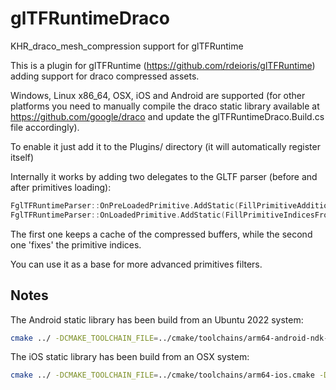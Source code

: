 # glTFRuntimeDraco
KHR_draco_mesh_compression support for glTFRuntime

This is a plugin for glTFRuntime (https://github.com/rdeioris/glTFRuntime) adding support for draco compressed assets.

Windows, Linux x86_64, OSX, iOS and Android are supported (for other platforms you need to manually compile the draco static library available at https://github.com/google/draco and update the glTFRuntimeDraco.Build.cs file accordingly).

To enable it just add it to the Plugins/ directory (it will automatically register itself)

Internally it works by adding two delegates to the GLTF parser (before and after primitives loading):

```cpp
FglTFRuntimeParser::OnPreLoadedPrimitive.AddStatic(FillPrimitiveAdditionalBufferViewsFromDraco);
FglTFRuntimeParser::OnLoadedPrimitive.AddStatic(FillPrimitiveIndicesFromDraco);
```

The first one keeps a cache of the compressed buffers, while the second one 'fixes' the primitive indices.

You can use it as a base for more advanced primitives filters.

## Notes

The Android static library has been build from an Ubuntu 2022 system:

```sh
cmake ../ -DCMAKE_TOOLCHAIN_FILE=../cmake/toolchains/arm64-android-ndk-libcpp.cmake -DDRACO_ANDROID_NDK_PATH=/usr/lib/android-ndk  -DANDROID_ABI=arm64-v8a
```

The iOS static library has been build from an OSX system:

```sh
cmake ../ -DCMAKE_TOOLCHAIN_FILE=../cmake/toolchains/arm64-ios.cmake -DCMAKE_C_FLAGS=-fembed-bitcode -DCMAKE_CXX_FLAGS=-fembed-bitcode
```
